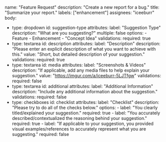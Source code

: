name: "Feature Request"
description: "Create a new report for a bug."
title: "Summarize your report."
labels: ["enhancement"]
assignees: "iceeburr"
body:
  - type: dropdown
    id: suggestion-type
    attributes:
      label: "Suggestion Type"
      description: "What are you suggesting?"
      multiple: false
      options:
        - Feature
        - Enhancement
        - "Concept Idea"
    validations:
      required: true
  - type: textarea
    id: description
    attributes:
      label: "Description"
      description: "Please enter an explicit description of what you want to achieve with this."
      value: "Short, but detailed description of your suggestion."
    validations:
      required: true
  - type: textarea
    id: media
    attributes:
      label: "Screenshots & Videos"
      description: "If applicable, add any media files to help explain your suggestion."
      value: "https://imgur.com/a/iceeburr-5LJTfgw"
    validations:
      required: false
  - type: textarea
    id: additional
    attributes:
      label: "Additional Information"
      description: "Include any additional information about the suggestion."
    validations:
      required: false
  - type: checkboxes
    id: checklist
    attributes:
      label: "Checklist"
      description: "Please try to do all of the checks below."
      options:
        - label: "You clearly titled/explained your suggestion."
          required: true
        - label: "You accurately described/contextualized the reasoning behind your suggestion."
          required: true
        - label: "If applicable to your suggestion, you provided visual examples/references to accurately represent what you are suggesting."
          required: false